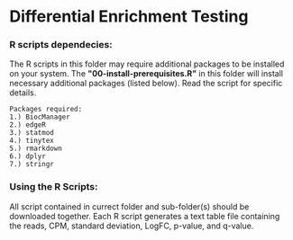 # Differential Enrichment Testing

### R scripts dependecies:
The R scripts in this folder may require additional packages to be installed on your system. 
The **"00-install-prerequisites.R"** in this folder will install necessary additional packages (listed below). 
Read the script for specific details.

```
Packages required:
1.) BiocManager
2.) edgeR
3.) statmod
4.) tinytex
5.) rmarkdown
6.) dplyr
7.) stringr
```

### Using the R Scripts:
All script contained in currect folder and sub-folder(s) should be downloaded together. 
Each R script generates a text table file containing the reads, CPM, standard deviation, LogFC, p-value, and q-value. 
